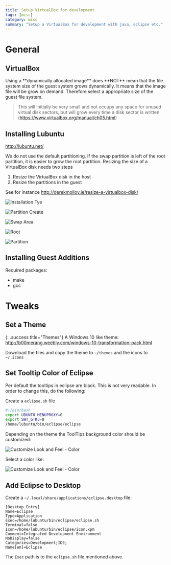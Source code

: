 ```yaml
---
title: Setup VirtualBox for development
tags: [misc]
category: misc
summary: "Setup a VirtualBox for development with java, eclipse etc."
---
```


# General

## VirtualBox

<div class="danger" title="Dynamically allocated image" markdown="1">
Using a **dynamically allocated image** does **NOT** mean that the file system size of the guest system grows dynamically. It means that the image file will be grow on demand. Therefore select a appropriate size of the guest file system. 

> This will initially be very small and not occupy any space for unused virtual disk sectors, but will grow every time a disk sector is written  
(https://www.virtualbox.org/manual/ch05.html) 

</div>

## Installing Lubuntu

<http://lubuntu.net/>

<div class="success" title="Partition" markdown="1">
We do not use the default partitioning. If the swap partition is left of the root partition, it is easier to grow the root partition. Resizing the size of a VirtualBox disk needs two steps

1. Resize the VirtualBox disk in the host
2. Resize the partitions in the guest

See for instance <http://derekmolloy.ie/resize-a-virtualbox-disk/>
</div>

![Installation Tye](setup_virtual_box_for_development/lubuntu_install_1.png  "Installation Type")

![Partition Create](setup_virtual_box_for_development/lubuntu_install_2.png  "Partition Create")

![Swap Area](setup_virtual_box_for_development/lubuntu_install_3.png  "Swap Area")

![Root](setup_virtual_box_for_development/lubuntu_install_4.png  "Root")

![Partition](setup_virtual_box_for_development/lubuntu_install_5.png  "Partition")


## Installing Guest Additions
 
 Required packages:
 
* make
* gcc

# Tweaks

## Set a Theme

{: .success title="Themes"}
A Windows 10 like theme:
<http://b00merang.weebly.com/windows-10-transformation-pack.html>

Download the files and copy the theme to `~/themes` and the icons to `~/.icons`

## Set Tooltip Color of Eclipse

Per default the tooltips in eclipse are black. This is not very readable. In order to change this, do the following:

Create a `eclipse.sh` file

~~~bash
#!/bin/bash
export UBUNTU_MENUPROXY=0
export SWT_GTK3=0
/home/lubuntu/bin/eclipse/eclipse
~~~

Depending on the theme the ToolTips background color should be customized:

![Customize Look and Feel - Color](setup_virtual_box_for_development/customizeLookAndFeel.png)

Select a color like:

![Customize Look and Feel - Color](setup_virtual_box_for_development/pickAColor.png)

## Add Eclipse to Desktop

Create a `~/.local/share/applications/eclipse.desktop` file:

~~~
[Desktop Entry]
Name=Eclipse
Type=Application
Exec=/home/lubuntu/bin/eclipse/eclipse.sh
Terminal=false
Icon=/home/lubuntu/bin/eclipse/icon.xpm
Comment=Integrated Development Environment
NoDisplay=false
Categories=Development;IDE;
Name[en]=Eclipse
~~~

The `Exec` path is to the `eclipse.sh` file mentioned above.
